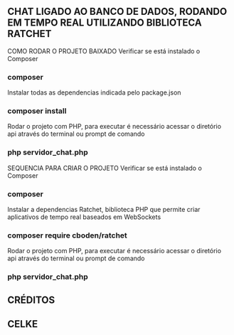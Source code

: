 ## CHAT LIGADO AO BANCO DE DADOS, RODANDO EM TEMPO REAL UTILIZANDO BIBLIOTECA RATCHET

COMO RODAR O PROJETO BAIXADO
Verificar se está instalado o Composer
### composer

Instalar todas as dependencias indicada pelo package.json
### composer install

Rodar o projeto com PHP, para executar é necessário acessar o diretório api através do terminal ou prompt de comando
### php servidor_chat.php

SEQUENCIA PARA CRIAR O PROJETO
Verificar se está instalado o Composer
### composer

Instalar a dependencias Ratchet, biblioteca PHP que permite criar aplicativos de tempo real baseados em WebSockets
### composer require cboden/ratchet

Rodar o projeto com PHP, para executar é necessário acessar o diretório api através do terminal ou prompt de comando
### php servidor_chat.php

## CRÉDITOS
## CELKE